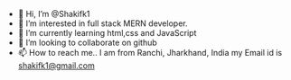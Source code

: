 - 👋 Hi, I’m @Shakifk1
- 👀 I’m interested in full stack MERN developer.
- 🌱 I’m currently learning html,css and JavaScript
- 💞️ I’m looking to collaborate on github
- 📫 How to reach me.. I am from Ranchi, Jharkhand, India my Email id is shakifk1@gmail.com

<!---
Shakifk1/Shakifk1 is a ✨ special ✨ repository because its `README.md` (this file) appears on your GitHub profile.
You can click the Preview link to take a look at your changes.
--->
